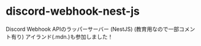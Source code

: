 # discord-webhook-nest-js
Discord Webhook APIのラッパーサーバー (NestJS)
(教育用なので一部コメント有り)
アイランド(.mdn.)も参加しました！